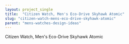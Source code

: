 ```yaml
---
layout: project_single
title:  "Citizen Watch, Men's Eco-Drive Skyhawk Atomic"
slug: "citizen-watch-mens-eco-drive-skyhawk-atomic"
parent: "mens-watches-design-ideas"
---
```

Citizen Watch, Men's Eco-Drive Skyhawk Atomic